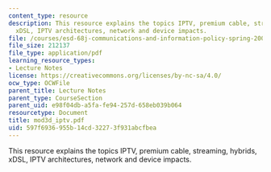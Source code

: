 ```yaml
---
content_type: resource
description: This resource explains the topics IPTV, premium cable, streaming, hybrids,
  xDSL, IPTV architectures, network and device impacts.
file: /courses/esd-68j-communications-and-information-policy-spring-2006/597f6936955b14cd32273f931abcfbea_mod3d_iptv.pdf
file_size: 212137
file_type: application/pdf
learning_resource_types:
- Lecture Notes
license: https://creativecommons.org/licenses/by-nc-sa/4.0/
ocw_type: OCWFile
parent_title: Lecture Notes
parent_type: CourseSection
parent_uid: e98f04db-a5fa-fe94-257d-658eb039b064
resourcetype: Document
title: mod3d_iptv.pdf
uid: 597f6936-955b-14cd-3227-3f931abcfbea
---
```

This resource explains the topics IPTV, premium cable, streaming, hybrids, xDSL, IPTV architectures, network and device impacts.